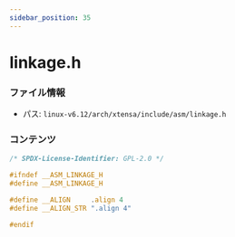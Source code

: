 ```yaml
---
sidebar_position: 35
---
```

# linkage.h

### ファイル情報

- パス: `linux-v6.12/arch/xtensa/include/asm/linkage.h`

### コンテンツ

```h
/* SPDX-License-Identifier: GPL-2.0 */

#ifndef __ASM_LINKAGE_H
#define __ASM_LINKAGE_H

#define __ALIGN		.align 4
#define __ALIGN_STR	".align 4"

#endif

```
